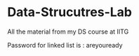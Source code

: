 # Data-Strucutres-Lab
All the material from my DS course at IITG

Password for linked list is : areyouready

